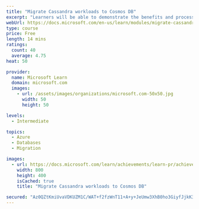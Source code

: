 ```yaml
---
title: "Migrate Cassandra workloads to Cosmos DB"
excerpt: "Learners will be able to demonstrate the benefits and processes for moving a Cassandra database to the Azure Cosmos DB Cassandra API."
webUrl: https://docs.microsoft.com/en-us/learn/modules/migrate-cassandra-workloads-cosmos-db/
type: course
price: Free
length: 14 mins
ratings:
  count: 40
  average: 4.75
heat: 50

provider:
  name: Microsoft Learn
  domain: microsoft.com
  images:
    - url: /assets/images/organizations/microsoft.com-50x50.jpg
      width: 50
      height: 50

levels:
  - Intermediate

topics:
  - Azure
  - Databases
  - Migration

images:
  - url: https://docs.microsoft.com/learn/achievements/learn-pr/achievements/migrate-cassandra-workloads-to-cosmos-db-social.png
    width: 800
    height: 400
    isCached: true
    title: "Migrate Cassandra workloads to Cosmos DB"

secured: "Az0QZtKmiUvaVDKUZM1C/WAT+f2fzWnT11+A+y+JeUmw3XhB0ho3GiyfJjkK3jQvEz11fv3YSQinc1Lu6gc/ie+AGiMr3nzBUBferS9nzexowHJJ57rTfoF3jDu32IFvB0i3DYvTOh9OfQBotZGRS0FGwc8r8VVTbiknFdEFCxVawjT6Ir6uHNXsRU/J37XfG8ThTb/TLrOVMFYVTNdPxMvNwU1gHKnUCk2mcTbHfvzhIgicS1F6fm4fkkHUrbcMfEfC7N/hnjin7eX3HbnCKYQ517wclLfaQGaUCejwoJi5FvfKN0dJeHA35H9USsqNQykPrO8+43Xmae+G6OcOKfl9otZXnxEZLGzqYhM6rhFwIfFEVyoRPRCEp+KVNnBLfiOFN52sia3rwWzleJ6e8EQ3hWMd1ntE7gcN/s0Y52A=;OoU1dHjI32+Sm4qi5+tAVQ=="
---
```


